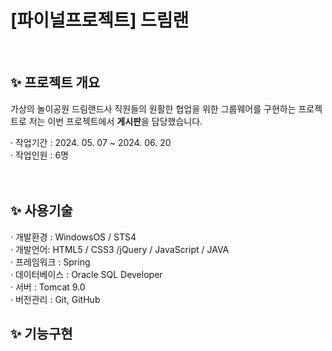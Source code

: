 <html>
  <h1> [파이널프로젝트] 드림랜</h1>
  <br>

  <h2>✨ 프로젝트 개요</h2>
  가상의 놀이공원 드림랜드사 직원들의 원활한 협업을 위한 그룹웨어를 구현하는 프로젝트로
  저는 이번 프로젝트에서 <strong>게시판</strong>을 담당했습니다.

  · 작업기간 : 2024. 05. 07 ~ 2024. 06. 20<br>
  · 작업인원 : 6명
  <br><br><br>
  
  <h2>✨ 사용기술</h2>
  · 개발환경 : WindowsOS / STS4 <br>
  · 개발언어: HTML5 / CSS3 /jQuery / JavaScript / JAVA<br>
  · 프레임워크 : Spring<br>
  · 데이터베이스 : Oracle SQL Developer<br>
  · 서버 : Tomcat 9.0<br>
  · 버전관리 : Git, GitHub

  <h2>✨ 기능구현</h2>

  
</html>
